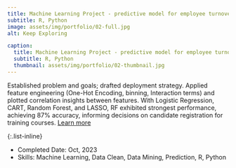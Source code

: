 ```yaml
---
title: Machine Learning Project - predictive model for employee turnover
subtitle: R, Python
image: assets/img/portfolio/02-full.jpg
alt: Keep Exploring

caption:
  title: Machine Learning Project - predictive model for employee turnover
  subtitle: R, Python
  thumbnail: assets/img/portfolio/02-thumbnail.jpg
---
```

Established problem and goals; drafted deployment strategy. Applied feature engineering (One-Hot Encoding, binning, Interaction terms) and plotted correlation insights between features. With Logistic Regression, CART, Random Forest, and LASSO, RF exhibited strongest performance, achieving 87% accuracy, informing decisions on candidate registration for training courses. [Learn more](https://medium.com/@ivyyuqian.yang/whether-or-not-to-train-more-a-data-science-project-in-the-hr-domain-23abad6bede8/)

{:.list-inline}
- Completed Date: Oct, 2023
- Skills: Machine Learning, Data Clean, Data Mining, Prediction, R, Python


